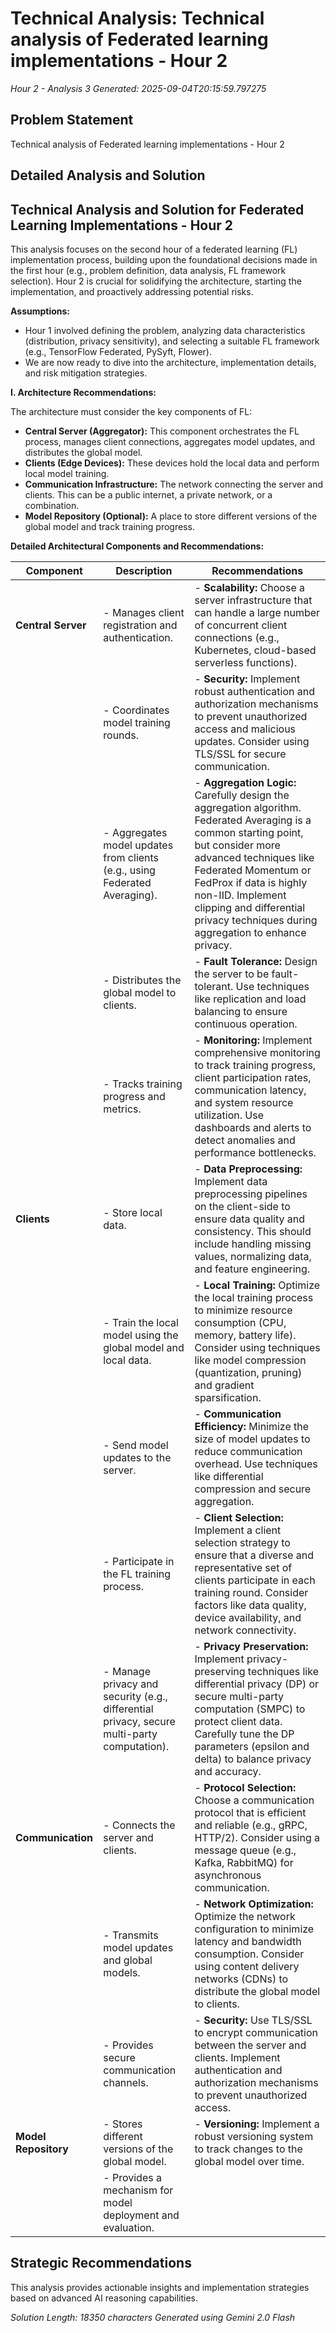 # Technical Analysis: Technical analysis of Federated learning implementations - Hour 2
*Hour 2 - Analysis 3*
*Generated: 2025-09-04T20:15:59.797275*

## Problem Statement
Technical analysis of Federated learning implementations - Hour 2

## Detailed Analysis and Solution
## Technical Analysis and Solution for Federated Learning Implementations - Hour 2

This analysis focuses on the second hour of a federated learning (FL) implementation process, building upon the foundational decisions made in the first hour (e.g., problem definition, data analysis, FL framework selection). Hour 2 is crucial for solidifying the architecture, starting the implementation, and proactively addressing potential risks.

**Assumptions:**

*   Hour 1 involved defining the problem, analyzing data characteristics (distribution, privacy sensitivity), and selecting a suitable FL framework (e.g., TensorFlow Federated, PySyft, Flower).
*   We are now ready to dive into the architecture, implementation details, and risk mitigation strategies.

**I. Architecture Recommendations:**

The architecture must consider the key components of FL:

*   **Central Server (Aggregator):** This component orchestrates the FL process, manages client connections, aggregates model updates, and distributes the global model.
*   **Clients (Edge Devices):** These devices hold the local data and perform local model training.
*   **Communication Infrastructure:**  The network connecting the server and clients.  This can be a public internet, a private network, or a combination.
*   **Model Repository (Optional):** A place to store different versions of the global model and track training progress.

**Detailed Architectural Components and Recommendations:**

| Component         | Description                                                                                                                                                                                                                                                                                                 | Recommendations                                                                                                                                                                                                                                                                                                                                                                                                                                                                                                                                                                                                                                                                                                                               |
| ----------------- | ----------------------------------------------------------------------------------------------------------------------------------------------------------------------------------------------------------------------------------------------------------------------------------------------------------- | ------------------------------------------------------------------------------------------------------------------------------------------------------------------------------------------------------------------------------------------------------------------------------------------------------------------------------------------------------------------------------------------------------------------------------------------------------------------------------------------------------------------------------------------------------------------------------------------------------------------------------------------------------------------------------------------------------------------------------------ |
| **Central Server** | - Manages client registration and authentication.                                                                                                                                                                                                                                                           | - **Scalability:** Choose a server infrastructure that can handle a large number of concurrent client connections (e.g., Kubernetes, cloud-based serverless functions).                                                                                                                                                                                                                                                                                                                                                                                                                                                                                                                                                 |
|                   | - Coordinates model training rounds.                                                                                                                                                                                                                                                                     | - **Security:** Implement robust authentication and authorization mechanisms to prevent unauthorized access and malicious updates.  Consider using TLS/SSL for secure communication.                                                                                                                                                                                                                                                                                                                                                                                                                                                                                                                                                 |
|                   | - Aggregates model updates from clients (e.g., using Federated Averaging).                                                                                                                                                                                                                                 | - **Aggregation Logic:** Carefully design the aggregation algorithm.  Federated Averaging is a common starting point, but consider more advanced techniques like Federated Momentum or FedProx if data is highly non-IID. Implement clipping and differential privacy techniques during aggregation to enhance privacy.                                                                                                                                                                                                                                                                                                                                                                                                                                                   |
|                   | - Distributes the global model to clients.                                                                                                                                                                                                                                                                | - **Fault Tolerance:** Design the server to be fault-tolerant. Use techniques like replication and load balancing to ensure continuous operation.                                                                                                                                                                                                                                                                                                                                                                                                                                                                                                                                                        |
|                   | - Tracks training progress and metrics.                                                                                                                                                                                                                                                                    | - **Monitoring:** Implement comprehensive monitoring to track training progress, client participation rates, communication latency, and system resource utilization. Use dashboards and alerts to detect anomalies and performance bottlenecks.                                                                                                                                                                                                                                                                                                                                                                                                                                                                                                                   |
| **Clients**        | - Store local data.                                                                                                                                                                                                                                                                                       | - **Data Preprocessing:** Implement data preprocessing pipelines on the client-side to ensure data quality and consistency.  This should include handling missing values, normalizing data, and feature engineering.                                                                                                                                                                                                                                                                                                                                                                                                                                                                                                                                               |
|                   | - Train the local model using the global model and local data.                                                                                                                                                                                                                                            | - **Local Training:** Optimize the local training process to minimize resource consumption (CPU, memory, battery life). Consider using techniques like model compression (quantization, pruning) and gradient sparsification.                                                                                                                                                                                                                                                                                                                                                                                                                                                                                                                                               |
|                   | - Send model updates to the server.                                                                                                                                                                                                                                                                     | - **Communication Efficiency:** Minimize the size of model updates to reduce communication overhead.  Use techniques like differential compression and secure aggregation.                                                                                                                                                                                                                                                                                                                                                                                                                                                                                                                                                      |
|                   | - Participate in the FL training process.                                                                                                                                                                                                                                                                | - **Client Selection:** Implement a client selection strategy to ensure that a diverse and representative set of clients participate in each training round.  Consider factors like data quality, device availability, and network connectivity.                                                                                                                                                                                                                                                                                                                                                                                                                                                                                                                   |
|                   | - Manage privacy and security (e.g., differential privacy, secure multi-party computation).                                                                                                                                                                                                             | - **Privacy Preservation:** Implement privacy-preserving techniques like differential privacy (DP) or secure multi-party computation (SMPC) to protect client data. Carefully tune the DP parameters (epsilon and delta) to balance privacy and accuracy.                                                                                                                                                                                                                                                                                                                                                                                                                                                                                                                 |
| **Communication** | - Connects the server and clients.                                                                                                                                                                                                                                                                     | - **Protocol Selection:** Choose a communication protocol that is efficient and reliable (e.g., gRPC, HTTP/2).  Consider using a message queue (e.g., Kafka, RabbitMQ) for asynchronous communication.                                                                                                                                                                                                                                                                                                                                                                                                                                                                                                                                               |
|                   | - Transmits model updates and global models.                                                                                                                                                                                                                                                            | - **Network Optimization:** Optimize the network configuration to minimize latency and bandwidth consumption. Consider using content delivery networks (CDNs) to distribute the global model to clients.                                                                                                                                                                                                                                                                                                                                                                                                                                                                                                                                                  |
|                   | - Provides secure communication channels.                                                                                                                                                                                                                                                              | - **Security:** Use TLS/SSL to encrypt communication between the server and clients.  Implement authentication and authorization mechanisms to prevent unauthorized access.                                                                                                                                                                                                                                                                                                                                                                                                                                                                                                                                                   |
| **Model Repository** | - Stores different versions of the global model.                                                                                                                                                                                                                                                      | - **Versioning:** Implement a robust versioning system to track changes to the global model over time.                                                                                                                                                                                                                                                                                                                                                                                                                                                                                                                                                                                                                                                                                                                           |
|                   | - Provides a mechanism for model deployment and evaluation.

## Strategic Recommendations
This analysis provides actionable insights and implementation strategies
based on advanced AI reasoning capabilities.

*Solution Length: 18350 characters*
*Generated using Gemini 2.0 Flash*
